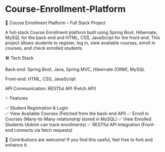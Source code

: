 # Course-Enrollment-Platform
🚀 Course Enrollment Platform – Full Stack Project

A full-stack Course Enrollment platform built using Spring Boot, Hibernate, MySQL for the back-end and HTML, CSS, JavaScript for the front-end. This project allows students to register, log in, view available courses, enroll in courses, and check enrolled students.

🛠 Tech Stack

Back-end: Spring Boot, Java, Spring MVC, Hibernate (ORM), MySQL

Front-end: HTML, CSS, JavaScript 

API Communication: RESTful API (Fetch API)


✨ Features

✅ Student Registration & Login   
✅ View Available Courses (Fetched from the back-end API) 
✅ Enroll in Courses (Many-to-Many relationship stored in MySQL) 
✅ View Enrolled Students (Admin can track enrollments) 
✅ RESTful API Integration (Front-end connects via fetch requests) 


📌 Contributions are welcome! If you find this useful, feel free to fork and enhance it.



